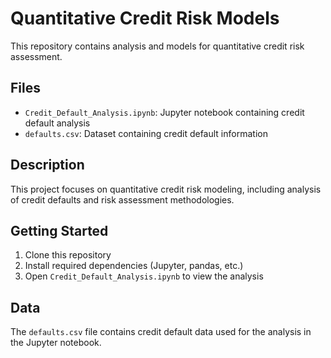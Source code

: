 # Quantitative Credit Risk Models

This repository contains analysis and models for quantitative credit risk assessment.

## Files

- `Credit_Default_Analysis.ipynb`: Jupyter notebook containing credit default analysis
- `defaults.csv`: Dataset containing credit default information

## Description

This project focuses on quantitative credit risk modeling, including analysis of credit defaults and risk assessment methodologies.

## Getting Started

1. Clone this repository
2. Install required dependencies (Jupyter, pandas, etc.)
3. Open `Credit_Default_Analysis.ipynb` to view the analysis

## Data

The `defaults.csv` file contains credit default data used for the analysis in the Jupyter notebook. 